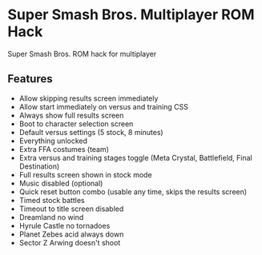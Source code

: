 # Super Smash Bros. Multiplayer ROM Hack
Super Smash Bros. ROM hack for multiplayer

## Features
- Allow skipping results screen immediately
- Allow start immediately on versus and training CSS
- Always show full results screen
- Boot to character selection screen
- Default versus settings (5 stock, 8 minutes)
- Everything unlocked
- Extra FFA costumes (team)
- Extra versus and training stages toggle (Meta Crystal, Battlefield, Final Destination)
- Full results screen shown in stock mode
- Music disabled (optional)
- Quick reset button combo (usable any time, skips the results screen)
- Timed stock battles
- Timeout to title screen disabled
- Dreamland no wind
- Hyrule Castle no tornadoes
- Planet Zebes acid always down
- Sector Z Arwing doesn't shoot
